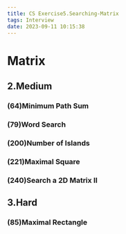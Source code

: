 ```yaml
---
title: CS Exercise5.Searching-Matrix
tags: Interview
date: 2023-09-11 10:15:38
---
```


# Matrix

##   2.Medium

###   (64)Minimum Path Sum

###   (79)Word Search

###   (200)Number of Islands

###   (221)Maximal Square

###   (240)Search a 2D Matrix II

##   3.Hard

###   (85)Maximal Rectangle

